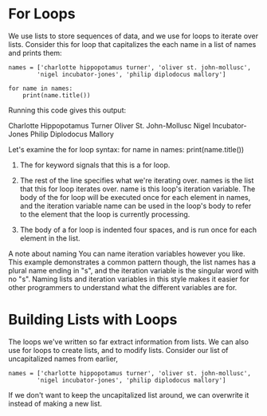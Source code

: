 # For Loops

We use lists to store sequences of data, and we use for loops to iterate over lists. Consider this for loop that capitalizes the each name in a list of names and prints them:

    names = ['charlotte hippopotamus turner', 'oliver st. john-mollusc',
            'nigel incubator-jones', 'philip diplodocus mallory']

    for name in names:
        print(name.title())

Running this code gives this output:

Charlotte Hippopotamus Turner
Oliver St. John-Mollusc
Nigel Incubator-Jones
Philip Diplodocus Mallory

Let's examine the for loop syntax:
        for name in names:
        print(name.title())

1. The for keyword signals that this is a for loop.

2. The rest of the line specifies what we're iterating over. names is the list that this for loop iterates over. name is this loop's iteration variable. The body of the for loop will be executed once for each element in names, and the iteration variable name can be used in the loop's body to refer to the element that the loop is currently processing.

3. The body of a for loop is indented four spaces, and is run once for each element in the list.

A note about naming You can name iteration variables however you like. 
This example demonstrates a common pattern though, the list names has a plural name ending in "s", and the iteration variable is the singular word with no "s". 
Naming lists and iteration variables in this style makes it easier for other programmers to understand what the different variables are for.

# Building Lists with Loops

The loops we've written so far extract information from lists. We can also use for loops to create lists, and to modify lists. Consider our list of uncapitalized names from earlier,

    names = ['charlotte hippopotamus turner', 'oliver st. john-mollusc',
            'nigel incubator-jones', 'philip diplodocus mallory']

If we don't want to keep the uncapitalized list around, we can overwrite it instead of making a new list.

